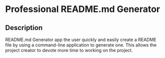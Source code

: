 # Professional README.md Generator

## Description

README.md Generator app the user quickly and easily create a README file by using a command-line application to generate one. This allows the project creator to devote more time to working on the project.


